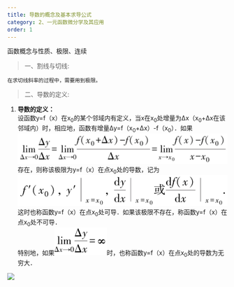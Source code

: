 ```yaml
---
title: 导数的概念及基本求导公式
category: 2、一元函数微分学及其应用
order: 1
---
```


函数概念与性质、极限、连续

> 一、割线与切线:

	在求切线斜率的过程中，需要用到极限。

> 二、导数的定义:

1. **导数的定义：**<br/>
	设函数y=f（x）在x<sub>0</sub>的某个邻域内有定义，当x在x<sub>0</sub>处增量为Δx（x<sub>0</sub>+Δx在该邻域内）时，相应地，函数有增量Δy=f（x<sub>0</sub>+Δx）-f（x<sub>0</sub>）．如果<br/>
	<img src='../../images/导数的定义1.png' width=700 /><br/>
	存在，则称该极限为y=f（x）在点x<sub>0</sub>处的导数，记为<br/>
	<img src='../../images/导数的定义2.png' width=600 /><br/>
	这时也称函数y=f（x）在点x<sub>0</sub>处可导．如果该极限不存在，称函数y=f（x）在点x<sub>0</sub>处不可导．<br/>
	特别地，如果<img src='../../images/导数的定义3.png' width=120 />时，也称函数y=f（x）在点x<sub>0</sub>处的导数为无穷大．

	
![](//placehold.it/800x600)
